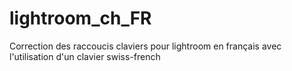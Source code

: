 # lightroom_ch_FR
Correction des raccoucis claviers pour lightroom en français avec l'utilisation d'un clavier swiss-french
